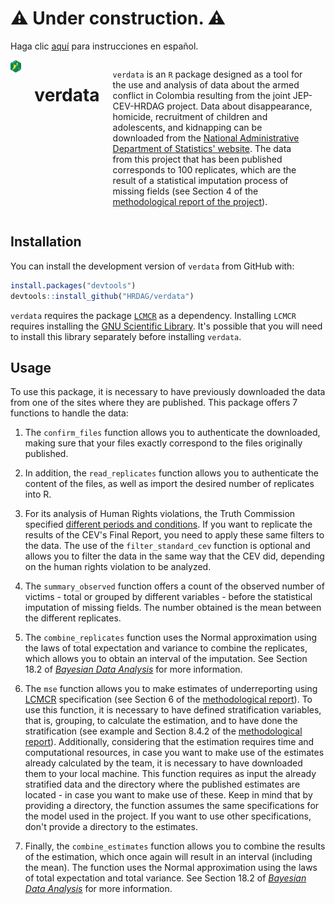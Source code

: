 
# ⚠️ Under construction. ⚠️

Haga clic [aquí](https://github.com/HRDAG/verdata/blob/main/README.md) para instrucciones en español.

<div class="columns">

<div class="column" width="40%">

<img src="../../man/figures/verdata_HEX_v2_249x288_transp.png" align="right" width="200" />

</div>

# verdata

`verdata` is an `R` package designed as a tool for the use and analysis of data about the armed conflict in Colombia resulting from the joint JEP-CEV-HRDAG project. Data about disappearance, homicide, recruitment of children and adolescents, and kidnapping can be downloaded from the [National Administrative Department of Statistics' website](https://microdatos.dane.gov.co/index.php/catalog/795). The data from this project that has been published corresponds to 100 replicates, which are the result of a statistical imputation process of missing fields (see Section 4 of the [methodological report of the project](https://www.comisiondelaverdad.co/sites/default/files/descargables/2022-08/04_Anexo_Proyecto_JEP_CEV_HRDAG_08022022.pdf)).

<div class="column" width="60%">

</div>

</div>

## Installation

You can install the development version of `verdata` from GitHub with:

```r
install.packages("devtools")
devtools::install_github("HRDAG/verdata")
```

`verdata` requires the package [`LCMCR`](https://cran.r-project.org/web/packages/LCMCR/index.html) as a dependency. Installing `LCMCR` requires installing the [GNU Scientific Library](https://www.gnu.org/software/gsl/). It's possible that you will need to install this library separately before installing `verdata`.

## Usage

To use this package, it is necessary to have previously downloaded the data from one of the sites where they are published. This package offers 7 functions to handle the data:

1. The `confirm_files` function allows you to authenticate the downloaded, making sure that your files exactly correspond to
the files originally published.

2. In addition, the `read_replicates` function allows you to authenticate the content of the files, as well as import the
desired number of replicates into R.

3. For its analysis of Human Rights violations, the Truth Commission specified [different periods and conditions](https://www.comisiondelaverdad.co/hasta-la-guerra-tiene-limites). If you want to replicate the results of the CEV's Final Report, you need to apply these same filters to the data. The use of the `filter_standard_cev` function is optional and allows you to filter the data in the same way that the CEV did, depending on the human rights violation to be analyzed.

4. The `summary_observed` function offers a count of the observed number of victims - total or grouped by different variables -
before the statistical imputation of missing fields. The number obtained is the mean between the different replicates.

5. The `combine_replicates` function uses the Normal approximation using the laws of total expectation and variance to combine the replicates, which allows you to obtain an interval of the imputation. See Section 18.2 of [*Bayesian Data Analysis*](http://www.stat.columbia.edu/~gelman/book/) for more information.

6. The `mse` function allows you to make estimates of underreporting using [LCMCR](https://onlinelibrary.wiley.com/doi/10.1111/biom.12502) specification (see Section 6 of the [methodological report](https://www.comisiondelaverdad.co/sites/default/files/descargables/2022-08/04_Anexo_Proyecto_JEP_CEV_HRDAG_08022022.pdf)).
To use this function, it is necessary to have defined stratification variables, that is, grouping, to calculate the estimation,
and to have done the stratification (see example and Section 8.4.2 of the [methodological report](https://www.comisiondelaverdad.co/sites/default/files/descargables/2022-08/04_Anexo_Proyecto_JEP_CEV_HRDAG_08022022.pdf)).
Additionally, considering that the estimation requires time and computational resources, in case you want to make use of the
estimates already calculated by the team, it is necessary to have downloaded them to your local machine. This function requires
as input the already stratified data and the directory where the published estimates are located - in case you want to make use
of these. Keep in mind that by providing a directory, the function assumes the same specifications for the model used in the
project. If you want to use other specifications, don't provide a directory to the estimates.

7. Finally, the `combine_estimates` function allows you to combine the results of the estimation, which once again will result in
an interval (including the mean). The function uses the Normal approximation using the laws of total expectation and total variance. See Section 18.2 of [*Bayesian Data Analysis*](http://www.stat.columbia.edu/~gelman/book/) for more information.
